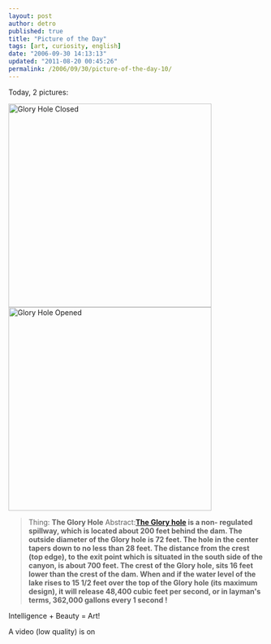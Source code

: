 ```yaml
---
layout: post
author: detro
published: true
title: "Picture of the Day"
tags: [art, curiosity, english]
date: "2006-09-30 14:13:13"
updated: "2011-08-20 00:45:26"
permalink: /2006/09/30/picture-of-the-day-10/
---
```


Today, 2 pictures:
<div class="img">
<img src="http://static.flickr.com/4/4053163_8c40bb7882.jpg?v=0" width="400" alt="Glory Hole Closed" />
<img src="http://static.flickr.com/5/7318078_7431e2b510.jpg?v=0" width="400" alt="Glory Hole Opened" />
</div>

<blockquote>
Thing: <strong>The Glory Hole</strong>
Abstract:<strong><a href="http://www.trophybassonly.com/id56.htm">The Glory hole</a> is a non- regulated spillway, which is located about 200 feet behind the dam. The outside diameter of the Glory hole is 72 feet. The hole in the center tapers down to no less than 28 feet. The distance from the crest (top edge), to the exit point which is situated in the south side of the canyon, is about 700 feet. The crest of the Glory hole, sits 16 feet lower than the crest of the dam. When and if the water level of the lake rises to 15 1/2 feet over the top of the Glory hole (its maximum design), it will release 48,400 cubic feet per second, or in layman's terms,   362,000 gallons every
1 second ! </strong>
</blockquote>

Intelligence + Beauty = Art!

A video (low quality) is on <!--more-->
<object width="425" height="350"><param name="movie" value="http://www.youtube.com/v/ScWLC-efdXA"></param><param name="wmode" value="transparent"></param><embed src="http://www.youtube.com/v/ScWLC-efdXA" type="application/x-shockwave-flash" wmode="transparent" width="425" height="350"></embed></object>


